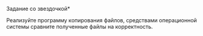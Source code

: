 Задание со звездочкой*

Реализуйте программу копирования файлов, средствами операционной системы сравните полученные файлы на корректность.